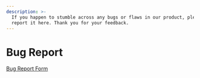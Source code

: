 ```yaml
---
description: >-
  If you happen to stumble across any bugs or flaws in our product, please
  report it here. Thank you for your feedback.
---
```


# Bug Report

[Bug Report Form](https://docs.google.com/forms/d/e/1FAIpQLSdxsseeChPUXJrn_m13XkZHyBnZEb1QBNVzFG6JU-azoqPXdg/viewform?usp=sf_link)

